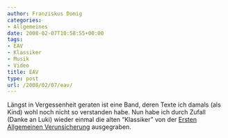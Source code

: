 ```yaml
---
author: Franziskus Domig
categories:
- Allgemeines
date: 2008-02-07T10:58:55+00:00
tags:
- EAV
- Klassiker
- Musik
- Video
title: EAV
type: post
url: /2008/02/07/eav/
---
```


Längst in Vergessenheit geraten ist eine Band, deren Texte ich damals (als Kind) wohl noch nicht so verstanden habe. Nun habe ich durch Zufall (Danke an Luki) wieder einmal die alten &#8220;Klassiker&#8221; von der [Ersten Allgemeinen Verunsicherung][1] ausgegraben.

 [1]: http://de.wikipedia.org/wiki/Erste_Allgemeine_Verunsicherung "EAV"
